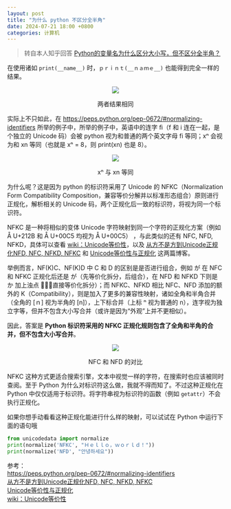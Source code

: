 ```yaml
---
layout: post
title: "为什么 python 不区分全半角"
date: 2024-07-21 18:00 +0800
categories: 计算机
---
```


> 转自本人知乎回答 [Python的变量名为什么区分大小写，但不区分全半角？](https://www.zhihu.com/question/596405042/answer/3568948103)

在使用诸如 `print(__name__)` 时，`ｐｒｉｎｔ(__ｎａｍｅ__)` 也能得到完全一样的结果。

<p align="center"><img src="{{site.base_url}}/image/2024.7.21.whyp.1.png"/></p>
<p align="center">两者结果相同</p>

实际上不只如此，在 <https://peps.python.org/pep-0672/#normalizing-identifiers> 所举的例子中，所举的例子中，英语中的连字 ﬁ（f 和 i 连在一起，是个独立的 Unicode 码）会被 python 视为和普通的两个英文字母 fi 等同；xⁿ 会视为和 xn 等同（也就是 xⁿ = 8，则 print(xn) 也是 8）。

<p align="center"><img src="{{site.base_url}}/image/2024.7.21.whyp.2.png"/></p>
<p align="center">xⁿ 与 xn 等同</p>

为什么呢？这是因为 python 的标识符采用了 Unicode 的 NFKC（Normalization Form Compatibility Composition，兼容等价分解并以标准形态组合）原则进行正规化，解析相关的 Unicode 码，两个正规化后一致的标识符，将视为同一个标识符。

NFKC 是一种将相似的变体 Unicode 字符映射到同一个字符的正规化方案（例如 Å U+212B 和 Å U+00C5 均视为 Å U+00C5） ，与此类似的还有 NFC, NFD, NFKD，具体可以查看 [wiki：Unicode等价性](https://zh.wikipedia.org/wiki/Unicode%E7%AD%89%E5%83%B9%E6%80%A7)，以及 [从⽅不是方到Unicode正规化NFD, NFC, NFKD, NFKC](https://xobo.org/unicode-normalization-nfd-nfc-nfkd-nfkc/) 和 [Unicode等价性与正规化](https://medium.com/@wanxiao1994/unicode%E7%AD%89%E4%BB%B7%E6%80%A7%E4%B8%8E%E6%AD%A3%E8%A7%84%E5%8C%96-2eb50b343bc1) 这两篇博客。

举例而言，NF(K)C、NF(K)D 中 C 和 D 的区别是是否进行组合，例如 が 在 NFC 和 NFKC 正规化后还是 が（先等价化拆分，后组合），在 NFD 和 NFKD 下则是 か 加上浊点 ◌゙（直接等价化拆分）；而 NFKC、NFKD 相比 NFC、NFD 添加的额外的 K（Compatibility），则是加入了更多的兼容性映射，诸如全角和半角合并（全角的 [ｎ] 视为半角的 [n]），上下标合并（上标 ⁿ 视为普通的 n），连字视为独立字等，但并不包含大小写合并（或许是因为“外观”上并不更相似）。

因此，答案是 **Python 标识符采用的 NFKC 正规化规则包含了全角和半角的合并，但不包含大小写合并**。

<p align="center"><img src="{{site.base_url}}/image/2024.7.21.whyp.3.png"/></p>
<p align="center">NFC 和 NFD 的对比</p>

NFKC 这种方式更适合搜索引擎，文本中视觉一样的字符，在搜索时也应该被同时查阅。至于 Python 为什么对标识符这么做，我就不得而知了。不过这种正规化在 Python 中仅仅适用于标识符。将字符串视为标识符的函数（例如 `getattr`）不会执行正规化。

如果你想手动看看这种正规化能进行什么样的映射，可以试试在 Python 中运行下面的语句哦

```python
from unicodedata import normalize
print(normalize('NFKC', "Ｈｅｌｌｏ，ｗｏｒｌｄ！"))
print(normalize('NFD', "안녕하세요"))
```

参考：  
<https://peps.python.org/pep-0672/#normalizing-identifiers>  
[从⽅不是方到Unicode正规化NFD, NFC, NFKD, NFKC](https://xobo.org/unicode-normalization-nfd-nfc-nfkd-nfkc/)  
[Unicode等价性与正规化](https://medium.com/@wanxiao1994/unicode%E7%AD%89%E4%BB%B7%E6%80%A7%E4%B8%8E%E6%AD%A3%E8%A7%84%E5%8C%96-2eb50b343bc1)  
[wiki：Unicode等价性](https://zh.wikipedia.org/wiki/Unicode%E7%AD%89%E5%83%B9%E6%80%A7)
